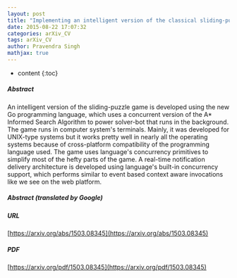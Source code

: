 ```yaml
---
layout: post
title: "Implementing an intelligent version of the classical sliding-puzzle game for unix terminals using Golang's concurrency primitives"
date: 2015-08-22 17:07:32
categories: arXiv_CV
tags: arXiv_CV
author: Pravendra Singh
mathjax: true
---
```


* content
{:toc}

##### Abstract
An intelligent version of the sliding-puzzle game is developed using the new Go programming language, which uses a concurrent version of the A* Informed Search Algorithm to power solver-bot that runs in the background. The game runs in computer system's terminals. Mainly, it was developed for UNIX-type systems but it works pretty well in nearly all the operating systems because of cross-platform compatibility of the programming language used. The game uses language's concurrency primitives to simplify most of the hefty parts of the game. A real-time notification delivery architecture is developed using language's built-in concurrency support, which performs similar to event based context aware invocations like we see on the web platform.

##### Abstract (translated by Google)


##### URL
[https://arxiv.org/abs/1503.08345](https://arxiv.org/abs/1503.08345)

##### PDF
[https://arxiv.org/pdf/1503.08345](https://arxiv.org/pdf/1503.08345)

